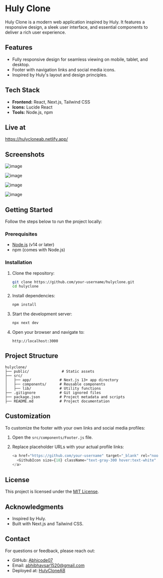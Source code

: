 # Huly Clone

Huly Clone is a modern web application inspired by Huly. It features a responsive design, a sleek user interface, and essential components to deliver a rich user experience.

## Features

- Fully responsive design for seamless viewing on mobile, tablet, and desktop.
- Footer with navigation links and social media icons.
- Inspired by Huly's layout and design principles.

## Tech Stack

- **Frontend:** React, Next.js, Tailwind CSS
- **Icons:** Lucide React
- **Tools:** Node.js, npm

## Live at
https://hulycloneab.netlify.app/

## Screenshots

![image](https://github.com/user-attachments/assets/cf94d98d-0ce5-4a59-9bbf-cc960ad0b9d3)

![image](https://github.com/user-attachments/assets/35ca57f2-6406-4030-b8cf-14bd16b67444)

![image](https://github.com/user-attachments/assets/43011cc3-8eae-45a9-943c-4b23e250e0a2)

![image](https://github.com/user-attachments/assets/338e9e7e-801e-4f67-afdb-11253ac2e6f8)

## Getting Started

Follow the steps below to run the project locally:

### Prerequisites

- [Node.js](https://nodejs.org/) (v14 or later)
- npm (comes with Node.js)

### Installation

1. Clone the repository:
   ```bash
   git clone https://github.com/your-username/hulyclone.git
   cd hulyclone
   ```

2. Install dependencies:
   ```bash
   npm install
   ```

3. Start the development server:
   ```bash
   npx next dev
   ```

4. Open your browser and navigate to:
   ```
   http://localhost:3000
   ```

## Project Structure

```plaintext
hulyclone/
├── public/               # Static assets
├── src/
│   ├── app/             # Next.js 13+ app directory
│   ├── components/      # Reusable components
│   ├── lib/             # Utility functions
├── .gitignore           # Git ignored files
├── package.json         # Project metadata and scripts
├── README.md            # Project documentation
```

## Customization

To customize the footer with your own links and social media profiles:

1. Open the `src/components/Footer.js` file.
2. Replace placeholder URLs with your actual profile links:

   ```javascript
   <a href="https://github.com/your-username" target="_blank" rel="noopener noreferrer">
     <GithubIcon size={18} className="text-gray-300 hover:text-white" />
   </a>
   ```

## License

This project is licensed under the [MIT License](LICENSE).

## Acknowledgments

- Inspired by Huly.
- Built with Next.js and Tailwind CSS.

## Contact

For questions or feedback, please reach out:

- GitHub: [Abhicode07](https://github.com/Abhicode07)
- Email: abhibhavsar1520@gmail.com
- Deployed at: [HulyCloneAB](https://hulycloneab.netlify.app/)

